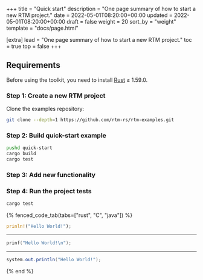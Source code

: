 +++
title = "Quick start"
description = "One page summary of how to start a new RTM project."
date = 2022-05-01T08:20:00+00:00
updated = 2022-05-01T08:20:00+00:00
draft = false
weight = 20
sort_by = "weight"
template = "docs/page.html"

[extra]
lead = "One page summary of how to start a new RTM project."
toc = true
top = false
+++

## Requirements

Before using the toolkit, you need to install [Rust](https://www.rust-lang.org/tools/install/) ≥ 1.59.0.

### Step 1: Create a new RTM project

Clone the examples repository:

```bash
git clone --depth=1 https://github.com/rtm-rs/rtm-examples.git
```

### Step 2: Build quick-start example

```bash
pushd quick-start
cargo build
cargo test
```

### Step 3: Add new functionality

### Step 4: Run the project tests

```bash
cargo test
```

{% fenced_code_tab(tabs=["rust", "C", "java"]) %}
```rust
prinln!("Hello World!");
```
---
```C
prinf("Hello World!\n");
```
---
```java
system.out.println("Hello World!");
```
{% end %}
